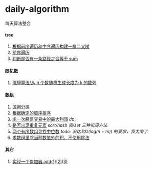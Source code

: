 # daily-algorithm

每天算法整合

#### tree

1. [根据前序遍历和中序遍历构建一棵二叉树](tree/buildTree.ts)
2. [前序遍历](tree/preTraversing.ts)
3. [判断是否有一条路径之合等于 sum](tree/hasSumPath.ts)

#### 随机数

1. [洗牌算法/从 n 个数随机生成长度为 k 的数列](algorithm/shuffle.ts)

#### 数组

1. [区间分类](array/classification.ts)
2. [根据确定的顺序排序](array/customSort.ts)
3. [求一次股票交易中的最大利润](array/bestTimeToBuyStock.ts) _dp_;
4. [是否出现重复元素](array/isDuplicate.ts) _sort/hash 表/set 三种实现方法_
5. [两个有序数组寻找中位数](array/findMedianSortedArrays.ts) _todo: 没达到O(log(n + m)) 的要求，我太南了_
6. [求数组里除当前数值外的积，不使用除法](array/productExceptSelf.ts)

#### 其它

1. [实现一个累加器 add(1)(2)(3)](functional/curry.ts)
